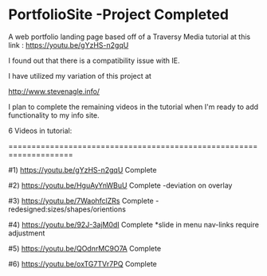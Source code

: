 # PortfolioSite  -Project Completed

A web portfolio landing page based off of a Traversy Media tutorial at this link : https://youtu.be/gYzHS-n2gqU 

I found out that there is a compatibility issue with IE.

I have utilized my variation of this project at 

http://www.stevenagle.info/

I plan to complete the remaining videos in the tutorial when I'm ready to add functionality to my info site.




 6 Videos in tutorial:

====================================================================

#1) https://youtu.be/gYzHS-n2gqU  Complete

#2) https://youtu.be/HguAyYnWBuU  Complete 
									-deviation on overlay

#3) https://youtu.be/7WaohfclZRs  Complete 
									-redesigned:sizes/shapes/orientions

#4) https://youtu.be/92J-3ajM0dI  Complete 
									*slide in menu nav-links require adjustment

#5) https://youtu.be/QOdnrMC9O7A  Complete

#6) https://youtu.be/oxTG7TVr7PQ  Complete

